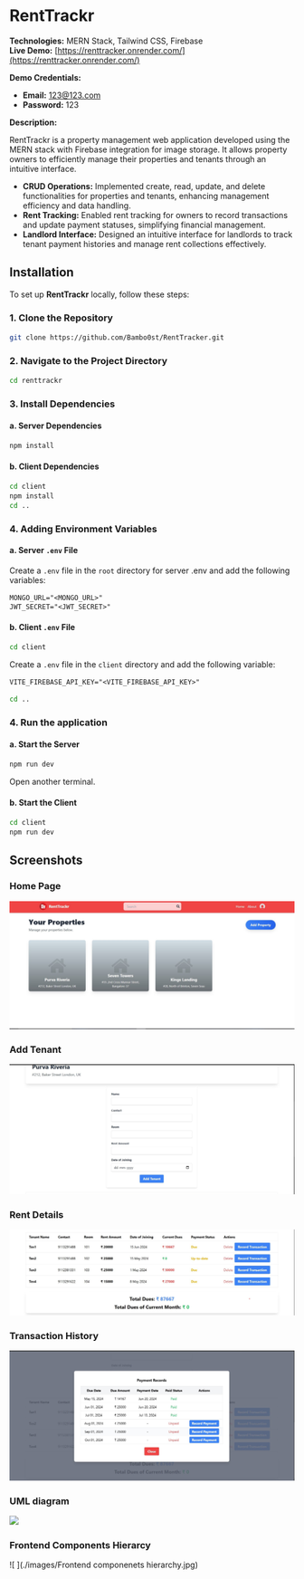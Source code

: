 # RentTrackr

**Technologies:** MERN Stack, Tailwind CSS, Firebase  
**Live Demo:** [https://renttracker.onrender.com/](https://renttracker.onrender.com/)

**Demo Credentials:**

- **Email:** 123@123.com
- **Password:** 123

**Description:**

RentTrackr is a property management web application developed using the MERN stack with Firebase integration for image storage. It allows property owners to efficiently manage their properties and tenants through an intuitive interface.

- **CRUD Operations:** Implemented create, read, update, and delete functionalities for properties and tenants, enhancing management efficiency and data handling.
- **Rent Tracking:** Enabled rent tracking for owners to record transactions and update payment statuses, simplifying financial management.
- **Landlord Interface:** Designed an intuitive interface for landlords to track tenant payment histories and manage rent collections effectively.

## Installation

To set up **RentTrackr** locally, follow these steps:

### 1. Clone the Repository

```bash
git clone https://github.com/Bambo0st/RentTracker.git
```

### 2. Navigate to the Project Directory

```bash
cd renttrackr
```

### 3. Install Dependencies

#### a. Server Dependencies

```bash
npm install
```

#### b. Client Dependencies

```bash
cd client
npm install
cd ..
```

### 4. Adding Environment Variables

#### a. Server `.env` File

Create a `.env` file in the `root` directory for server .env and add the following variables:

```env
MONGO_URL="<MONGO_URL>"
JWT_SECRET="<JWT_SECRET>"
```

#### b. Client `.env` File

```bash
cd client
```

Create a `.env` file in the `client` directory and add the following variable:

```env
VITE_FIREBASE_API_KEY="<VITE_FIREBASE_API_KEY>"
```

```bash
cd ..
```

### 4. Run the application

#### a. Start the Server

```bash
npm run dev
```

Open another terminal.

#### b. Start the Client

```bash
cd client
npm run dev
```

## Screenshots

### Home Page

![ ](./images/1.jpg)

### Add Tenant

![ ](./images/2.jpg)

### Rent Details

![ ](./images/3.jpg)

### Transaction History

![ ](./images/4.jpg)

### UML diagram

![ ](./images/RentTracker-UML.jpg)

### Frontend Components Hierarcy

![ ](./images/Frontend componenets hierarchy.jpg)
